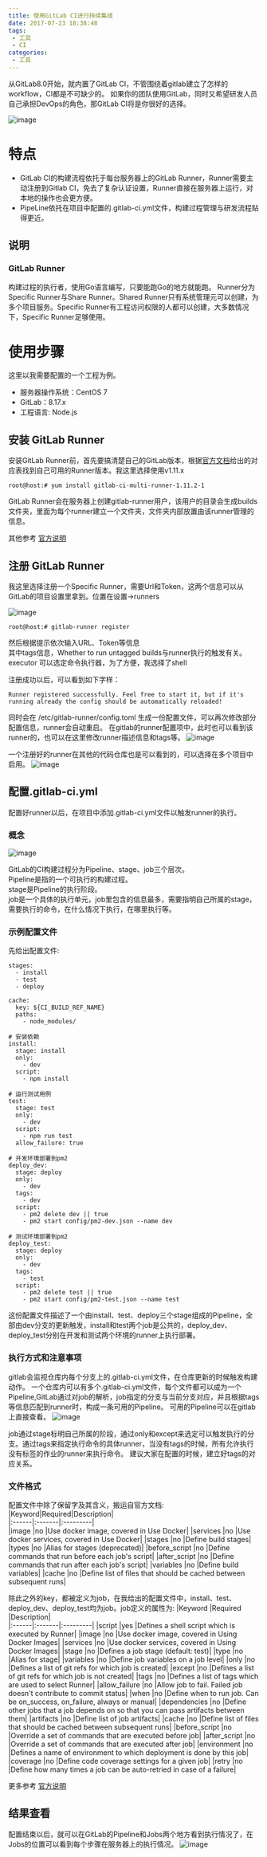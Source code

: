```yaml
---
title: 使用GitLab CI进行持续集成
date: 2017-07-23 18:38:48
tags:
 - 工具
 - CI
categories:
 - 工具
---
```


从GitLab8.0开始，就内置了GitLab CI，不管围绕着gitlab建立了怎样的workflow，CI都是不可缺少的。
如果你的团队使用GitLab，同时又希望研发人员自己承担DevOps的角色，那GitLab CI将是你很好的选择。
<!--more-->

![image](https://docs.gitlab.com/ee/ci/img/cicd_pipeline_infograph.png)

# 特点
* GitLab CI的构建流程依托于每台服务器上的GitLab Runner，Runner需要主动注册到Gitlab CI，免去了复杂认证设置，Runner直接在服务器上运行，对本地的操作也会更方便。
* PipeLine依托在项目中配置的.gitlab-ci.yml文件，构建过程管理与研发流程贴得更近。



## 说明
### GitLab Runner
构建过程的执行者，使用Go语言编写，只要能跑Go的地方就能跑。
Runner分为Specific Runner与Share Runner。Shared Runner只有系统管理元可以创建，为多个项目服务。Specific Runner有工程访问权限的人都可以创建，大多数情况下，Specific Runner足够使用。


# 使用步骤
这里以我需要配置的一个工程为例。
* 服务器操作系统：CentOS 7
* GitLab：8.17.x
* 工程语言: Node.js

## 安装 GitLab Runner
安装GitLab Runner前，首先要搞清楚自己的GitLab版本，根据[官方文档](https://gitlab.com/gitlab-org/gitlab-ci-multi-runner)给出的对应表找到自己可用的Runner版本。我这里选择使用v1.11.x

```
root@host:# yum install gitlab-ci-multi-runner-1.11.2-1
```
GitLab Runner会在服务器上创建gitlab-runner用户，该用户的目录会生成builds文件夹，里面为每个runner建立一个文件夹，文件夹内部放置由该runner管理的信息。

其他参考 [官方说明](https://docs.gitlab.com/runner/install/)

## 注册 GitLab Runner
我这里选择注册一个Specific Runner，需要Url和Token，这两个信息可以从GitLab的项目设置里拿到。位置在设置->runners

![image](/images/gitlab-ci/runner-url-token.png)

```
root@host:# gitlab-runner register
```
然后根据提示依次输入URL、Token等信息   
其中tags信息，Whether to run untagged builds与runner执行的触发有关。   
executor 可以选定命令执行器，为了方便，我选择了shell

注册成功以后，可以看到如下字样：
```
Runner registered successfully. Feel free to start it, but if it's running already the config should be automatically reloaded! 
```
同时会在 /etc/gitlab-runner/config.toml 生成一份配置文件，可以再次修改部分配置信息，runner会自动重启。
在gitlab的runner配置项中，此时也可以看到该runner的，也可以在这里修改runner描述信息和tags等。
![image](/images/gitlab-ci/runner-added.png)

一个注册好的runner在其他的代码仓库也是可以看到的，可以选择在多个项目中启用。
![image](/images/gitlab-ci/runner-exist.png)

## 配置.gitlab-ci.yml
配置好runner以后，在项目中添加.gitlab-ci.yml文件以触发runner的执行。

### 概念
![image](https://docs.gitlab.com/ee/ci/img/pipelines_grouped.png)

GitLab的CI构建过程分为Pipeline、stage、job三个层次。   
Pipeline是指的一个可执行的构建过程。   
stage是Pipeline的执行阶段。   
job是一个具体的执行单元，job里包含的信息最多，需要指明自己所属的stage，需要执行的命令，在什么情况下执行，在哪里执行等。


### 示例配置文件
先给出配置文件:

```
stages:
  - install
  - test
  - deploy

cache:
  key: ${CI_BUILD_REF_NAME}
  paths:
    - node_modules/

# 安装依赖
install:
  stage: install
  only:
    - dev
  script:
    - npm install

# 运行测试用例
test:
  stage: test
  only:
    - dev
  script:
    - npm run test
  allow_failure: true

# 开发环境部署到pm2
deploy_dev:
  stage: deploy
  only:
    - dev
  tags:
    - dev
  script:
    - pm2 delete dev || true
    - pm2 start config/pm2-dev.json --name dev

# 测试环境部署到pm2
deploy_test:
  stage: deploy
  only:
    - dev
  tags:
    - test
  script:
    - pm2 delete test || true
    - pm2 start config/pm2-test.json --name test
```

这份配置文件描述了一个由install、test、deploy三个stage组成的Pipeline，全部由dev分支的更新触发，install和test两个job是公共的，deploy_dev、deploy_test分别在开发和测试两个环境的runner上执行部署。

### 执行方式和注意事项
gitlab会监视仓库内每个分支上的.gitlab-ci.yml文件，在仓库更新的时候触发构建动作。
一个仓库内可以有多个.gitlab-ci.yml文件，每个文件都可以成为一个Pipeline,GitLab通过对job的解析，job指定的分支与当前分支对应，并且根据tags等信息匹配到runner时，构成一条可用的Pipeline。
可用的Pipeline可以在gitlab上直接查看。
![image](/images/gitlab-ci/pipeline.png)

job通过stage标明自己所属的阶段，通过only和except来选定可以触发执行的分支。通过tags来指定执行命令的具体runner，当没有tags的时候，所有允许执行没有标签的作业的runner来执行命令。
建议大家在配置的时候，建立好tags的对应关系。

### 文件格式
配置文件中除了保留字及其含义，搬运自官方文档:
|Keyword|Required|Description|   
|:------|:-------|:---------|   
|image |no |Use docker image, covered in Use Docker|
|services	|no	|Use docker services, covered in Use Docker|
|stages	|no	|Define build stages|
|types	|no	|Alias for stages (deprecated)|
|before_script	|no	|Define commands that run before each job's script|
|after_script	|no	|Define commands that run after each job's script|
|variables	|no	|Define build variables|
|cache	|no	|Define list of files that should be cached between subsequent runs|

除此之外的key，都被定义为job，在我给出的配置文件中，install、test、deploy_dev、deploy_test均为job。job定义的属性为:
|Keyword	|Required	|Description|  
|:------|:-------|:---------| 
|script	|yes	|Defines a shell script which is executed by Runner|
|image	|no	|Use docker image, covered in Using Docker Images|
|services	|no	|Use docker services, covered in Using Docker Images|
|stage	|no	|Defines a job stage (default: test)|
|type	|no	|Alias for stage|
|variables	|no	|Define job variables on a job level|
|only	|no	|Defines a list of git refs for which job is created|
|except	|no	|Defines a list of git refs for which job is not created|
|tags	|no	|Defines a list of tags which are used to select Runner|
|allow_failure	|no	|Allow job to fail. Failed job doesn't contribute to commit status|
|when	|no	|Define when to run job. Can be on_success, on_failure, always or manual|
|dependencies	|no	|Define other jobs that a job depends on so that you can pass artifacts between them|
|artifacts	|no	|Define list of job artifacts|
|cache	|no	|Define list of files that should be cached between subsequent runs|
|before_script	|no	|Override a set of commands that are executed before job|
|after_script	|no	|Override a set of commands that are executed after job|
|environment	|no	|Defines a name of environment to which deployment is done by this job|
|coverage	|no	|Define code coverage settings for a given job|
|retry	|no	|Define how many times a job can be auto-retried in case of a failure|

更多参考 [官方说明](https://docs.gitlab.com/ee/ci/yaml/README.html)

## 结果查看
配置结束以后，就可以在GitLab的Pipeline和Jobs两个地方看到执行情况了，在Jobs的位置可以看到每个步骤在服务器上的执行情况。
![image](/images/gitlab-ci/jobs.png)
